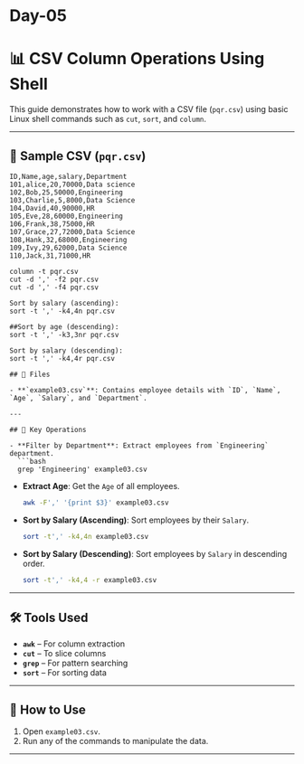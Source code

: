 # Day-05
# 📊 CSV Column Operations Using Shell

This guide demonstrates how to work with a CSV file (`pqr.csv`) using basic Linux shell commands such as `cut`, `sort`, and `column`.

---

## 📁 Sample CSV (`pqr.csv`)

```csv
ID,Name,age,salary,Department
101,alice,20,70000,Data science
102,Bob,25,50000,Engineering
103,Charlie,5,8000,Data Science
104,David,40,90000,HR
105,Eve,28,60000,Engineering
106,Frank,38,75000,HR
107,Grace,27,72000,Data Science
108,Hank,32,68000,Engineering
109,Ivy,29,62000,Data Science
110,Jack,31,71000,HR

column -t pqr.csv
cut -d ',' -f2 pqr.csv
cut -d ',' -f4 pqr.csv

Sort by salary (ascending):
sort -t ',' -k4,4n pqr.csv

##Sort by age (descending):
sort -t ',' -k3,3nr pqr.csv

Sort by salary (descending):
sort -t ',' -k4,4r pqr.csv

## 📂 Files

- **`example03.csv`**: Contains employee details with `ID`, `Name`, `Age`, `Salary`, and `Department`.

---

## 🔧 Key Operations

- **Filter by Department**: Extract employees from `Engineering` department.  
  ```bash
  grep 'Engineering' example03.csv
  ```

- **Extract Age**: Get the `Age` of all employees.  
  ```bash
  awk -F',' '{print $3}' example03.csv
  ```

- **Sort by Salary (Ascending)**: Sort employees by their `Salary`.  
  ```bash
  sort -t',' -k4,4n example03.csv
  ```

- **Sort by Salary (Descending)**: Sort employees by `Salary` in descending order.  
  ```bash
  sort -t',' -k4,4 -r example03.csv
  ```

---

## 🛠 Tools Used

- **`awk`** – For column extraction
- **`cut`** – To slice columns
- **`grep`** – For pattern searching
- **`sort`** – For sorting data

---

## 🚀 How to Use

1. Open `example03.csv`.
2. Run any of the commands to manipulate the data.

---



